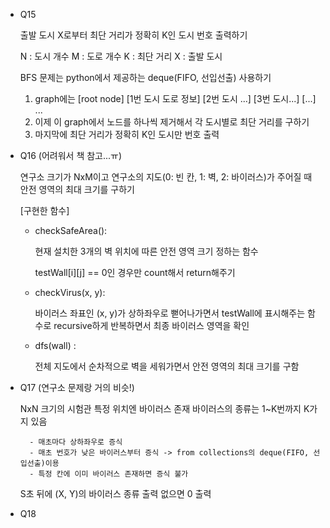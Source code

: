* Q15

    출발 도시 X로부터 최단 거리가 정확히 K인 도시 번호 출력하기

    N : 도시 개수
    M : 도로 개수
    K : 최단 거리
    X : 출발 도시

    BFS 문제는 python에서 제공하는 deque(FIFO, 선입선출) 사용하기

    1. graph에는 [root node] [1번 도시 도로 정보] [2번 도시 ...] [3번 도시...] [...] ...
    2. 이제 이 graph에서 노드를 하나씩 제거해서 각 도시별로 최단 거리를 구하기
    3. 마지막에 최단 거리가 정확히 K인 도시만 번호 출력


* Q16 (어려워서 책 참고...ㅠ)

    연구소 크기가 NxM이고 연구소의 지도(0: 빈 칸, 1: 벽, 2: 바이러스)가 주어질 때 안전 영역의 최대 크기를 구하기

    [구현한 함수]
    - checkSafeArea():

        현재 설치한 3개의 벽 위치에 따른 안전 영역 크기 정하는 함수

        testWall[i][j] == 0인 경우만 count해서 return해주기

    - checkVirus(x, y):

        바이러스 좌표인 (x, y)가 상하좌우로 뻗어나가면서 testWall에 표시해주는 함수로 recursive하게 반복하면서 최종 바이러스 영역을 확인

    - dfs(wall) :

        전체 지도에서 순차적으로 벽을 세워가면서 안전 영역의 최대 크기를 구함
    

* Q17 (연구소 문제랑 거의 비슷!)

    NxN 크기의 시험관 특정 위치엔 바이러스 존재
    바이러스의 종류는 1~K번까지 K가지 있음

        - 매초마다 상하좌우로 증식
        - 매초 번호가 낮은 바이러스부터 증식 -> from collections의 deque(FIFO, 선입선출)이용
        - 특정 칸에 이미 바이러스 존재하면 증식 불가

    S초 뒤에 (X, Y)의 바이러스 종류 출력 없으면 0 출력

* Q18

    
